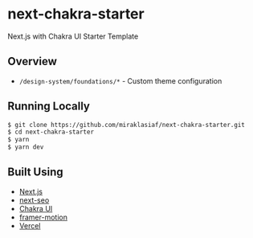 # next-chakra-starter

Next.js with Chakra UI Starter Template

## Overview

- `/design-system/foundations/*` - Custom theme configuration

## Running Locally

```bash
$ git clone https://github.com/miraklasiaf/next-chakra-starter.git
$ cd next-chakra-starter
$ yarn
$ yarn dev
```

## Built Using

- [Next.js](https://nextjs.org/)
- [next-seo](https://github.com/garmeeh/next-seo)
- [Chakra UI](https://chakra-ui.com/)
- [framer-motion](https://www.framer.com/api/motion/)
- [Vercel](https://vercel.com)
